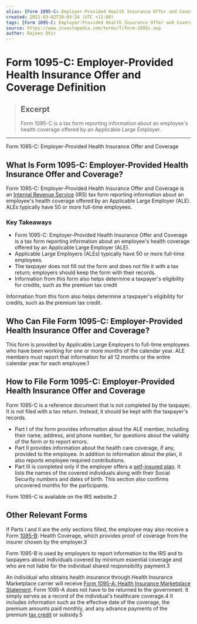 ```yaml
---
alias: [Form 1095-C: Employer-Provided Health Insurance Offer and Coverage]
created: 2021-03-02T20:03:24 (UTC +11:00)
tags: [Form 1095-C: Employer-Provided Health Insurance Offer and Coverage Definition, Form 1095-C: Employer-Provided Health Insurance Offer and Coverage]
source: https://www.investopedia.com/terms/f/form-1095c.asp
author: Rajeev Dhir
---
```


# Form 1095-C: Employer-Provided Health Insurance Offer and Coverage Definition

> ## Excerpt
> Form 1095-C is a tax form reporting information about an employee's health coverage offered by an Applicable Large Employer.

---

Form 1095-C: Employer-Provided Health Insurance Offer and Coverage
## What Is Form 1095-C: Employer-Provided Health Insurance Offer and Coverage?

Form 1095-C: Employer-Provided Health Insurance Offer and Coverage is an [Internal Revenue Service](https://www.investopedia.com/terms/i/irs.asp) (IRS) tax form reporting information about an employee's health coverage offered by an Applicable Large Employer (ALE). ALEs typically have 50 or more full-time employees.

### Key Takeaways

-   Form 1095-C: Employer-Provided Health Insurance Offer and Coverage is a tax form reporting information about an employee's health coverage offered by an Applicable Large Employer (ALE).
-   Applicable Large Employers (ALEs) typically have 50 or more full-time employees.
-   The taxpayer does not fill out the form and does not file it with a tax return; employers should keep the form with their records.
-   Information from this form also helps determine a taxpayer's eligibility for credits, such as the premium tax credit

Information from this form also helps determine a taxpayer's eligibility for credits, such as the premium tax credit.

## Who Can File Form 1095-C: Employer-Provided Health Insurance Offer and Coverage?

This form is provided by Applicable Large Employers to full-time employees who have been working for one or more months of the calendar year. ALE members must report that information for all 12 months or the entire calendar year for each employee.1

## How to File Form 1095-C: Employer-Provided Health Insurance Offer and Coverage

Form 1095-C is a reference document that is not completed by the taxpayer. It is not filed with a tax return. Instead, it should be kept with the taxpayer's records.

-   Part I of the form provides information about the ALE member, including their name, address, and phone number, for questions about the validity of the form or to report errors.
-   Part II provides information about the health care coverage, if any, provided to the employee. In addition to information about the plan, it also reports employee required contributions.
-   Part III is completed only if the employer offers a [self-insured plan](https://www.investopedia.com/terms/s/self-insure.asp). It lists the names of the covered individuals along with their Social Security numbers and dates of birth. This section also confirms uncovered months for the participants. 

Form 1095-C is available on the IRS website.2

## Other Relevant Forms

If Parts I and II are the only sections filled, the employee may also receive a Form [1095-B](https://www.investopedia.com/terms/f/form-1095b.asp): Health Coverage, which provides proof of coverage from the insurer chosen by the employer.3

Form 1095-B is used by employers to report information to the IRS and to taxpayers about individuals covered by minimum essential coverage and who are not liable for the individual shared responsibility payment.3

An individual who obtains health insurance through Health Insurance Marketplace carrier will receive [Form 1095-A: Health Insurance Marketplace Statement](https://www.investopedia.com/terms/f/form-1095a.asp). Form 1095-A does not have to be returned to the government. It simply serves as a record of the individual's healthcare coverage.4 It includes information such as the effective date of the coverage, the premium amounts paid monthly, and any advance payments of the premium [tax credit](https://www.investopedia.com/terms/t/taxcredit.asp) or subsidy.5
